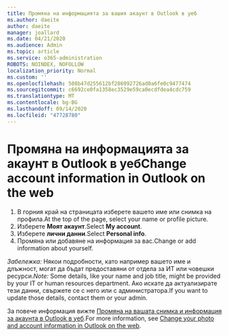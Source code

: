 ```yaml
---
title: Промяна на информацията за вашия акаунт в Outlook в уеб
ms.author: daeite
author: daeite
manager: joallard
ms.date: 04/21/2020
ms.audience: Admin
ms.topic: article
ms.service: o365-administration
ROBOTS: NOINDEX, NOFOLLOW
localization_priority: Normal
ms.custom: ''
ms.openlocfilehash: 508b47d255612bf286992726ad0a6fe0c9477474
ms.sourcegitcommit: c6692ce0fa1358ec3529e59ca0ecdfdea4cdc759
ms.translationtype: MT
ms.contentlocale: bg-BG
ms.lasthandoff: 09/14/2020
ms.locfileid: "47728780"
---
```

# <a name="change-account-information-in-outlook-on-the-web"></a><span data-ttu-id="d0aa8-102">Промяна на информацията за акаунт в Outlook в уеб</span><span class="sxs-lookup"><span data-stu-id="d0aa8-102">Change account information in Outlook on the web</span></span>

1. <span data-ttu-id="d0aa8-103">В горния край на страницата изберете вашето име или снимка на профила.</span><span class="sxs-lookup"><span data-stu-id="d0aa8-103">At the top of the page, select your name or profile picture.</span></span>
1. <span data-ttu-id="d0aa8-104">Изберете **Моят акаунт**.</span><span class="sxs-lookup"><span data-stu-id="d0aa8-104">Select **My account**.</span></span>
1. <span data-ttu-id="d0aa8-105">Изберете **лични данни**.</span><span class="sxs-lookup"><span data-stu-id="d0aa8-105">Select **Personal info**.</span></span>
1. <span data-ttu-id="d0aa8-106">Промяна или добавяне на информация за вас.</span><span class="sxs-lookup"><span data-stu-id="d0aa8-106">Change or add information about yourself.</span></span>

<span data-ttu-id="d0aa8-107">*Забележка:* Някои подробности, като например вашето име и длъжност, могат да бъдат предоставяни от отдела за ИТ или човешки ресурси.</span><span class="sxs-lookup"><span data-stu-id="d0aa8-107">*Note:* Some details, like your name and job title, might be provided by your IT or human resources department.</span></span> <span data-ttu-id="d0aa8-108">Ако искате да актуализирате тези данни, свържете се с него или с администратора.</span><span class="sxs-lookup"><span data-stu-id="d0aa8-108">If you want to update those details, contact them or your admin.</span></span>

<span data-ttu-id="d0aa8-109">За повече информация вижте [Промяна на вашата снимка и информация за акаунта в Outlook в уеб](https://support.office.com/article/b2dbb289-851d-4bed-93c3-3e136f5659ec).</span><span class="sxs-lookup"><span data-stu-id="d0aa8-109">For more information, see [Change your photo and account information in Outlook on the web](https://support.office.com/article/b2dbb289-851d-4bed-93c3-3e136f5659ec).</span></span>